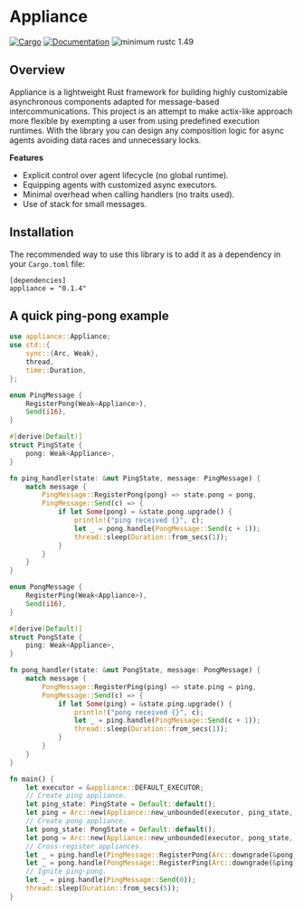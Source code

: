 # Appliance

[![Cargo](https://img.shields.io/crates/v/appliance.svg)](https://crates.io/crates/appliance)
[![Documentation](https://docs.rs/appliance/badge.svg)](https://docs.rs/appliance)
![minimum rustc 1.49](https://img.shields.io/badge/rustc-1.49+-red.svg)

## Overview

Appliance is a lightweight Rust framework for building highly customizable asynchronous components adapted for message-based intercommunications. This project is an attempt to make actix-like approach more flexible by exempting a user from using predefined execution runtimes. With the library you can design any composition logic for async agents avoiding data races and unnecessary locks.

__Features__

* Explicit control over agent lifecycle (no global runtime).
* Equipping agents with customized async executors.
* Minimal overhead when calling handlers (no traits used).
* Use of stack for small messages.

## Installation

The recommended way to use this library is to add it as a dependency in your `Cargo.toml` file:

```
[dependencies]
appliance = "0.1.4"
```

## A quick ping-pong example

```rust
use appliance::Appliance;
use std::{
    sync::{Arc, Weak},
    thread,
    time::Duration,
};

enum PingMessage {
    RegisterPong(Weak<Appliance>),
    Send(i16),
}

#[derive(Default)]
struct PingState {
    pong: Weak<Appliance>,
}

fn ping_handler(state: &mut PingState, message: PingMessage) {
    match message {
        PingMessage::RegisterPong(pong) => state.pong = pong,
        PingMessage::Send(c) => {
            if let Some(pong) = &state.pong.upgrade() {
                println!("ping received {}", c);
                let _ = pong.handle(PongMessage::Send(c + 1));
                thread::sleep(Duration::from_secs(1));
            }
        }
    }
}

enum PongMessage {
    RegisterPing(Weak<Appliance>),
    Send(i16),
}

#[derive(Default)]
struct PongState {
    ping: Weak<Appliance>,
}

fn pong_handler(state: &mut PongState, message: PongMessage) {
    match message {
        PongMessage::RegisterPing(ping) => state.ping = ping,
        PongMessage::Send(c) => {
            if let Some(ping) = &state.ping.upgrade() {
                println!("pong received {}", c);
                let _ = ping.handle(PingMessage::Send(c + 1));
                thread::sleep(Duration::from_secs(1));
            }
        }
    }
}

fn main() {
    let executor = &appliance::DEFAULT_EXECUTOR;
    // Create ping appliance.
    let ping_state: PingState = Default::default();
    let ping = Arc::new(Appliance::new_unbounded(executor, ping_state, ping_handler));
    // Create pong appliance.
    let pong_state: PongState = Default::default();
    let pong = Arc::new(Appliance::new_unbounded(executor, pong_state, pong_handler));
    // Cross-register appliances.
    let _ = ping.handle(PingMessage::RegisterPong(Arc::downgrade(&pong)));
    let _ = pong.handle(PongMessage::RegisterPing(Arc::downgrade(&ping)));
    // Ignite ping-pong.
    let _ = ping.handle(PingMessage::Send(0));
    thread::sleep(Duration::from_secs(5));
}
```
